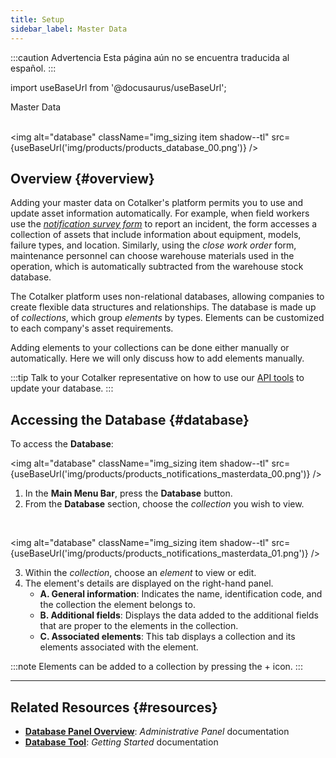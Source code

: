 ```yaml
---
title: Setup
sidebar_label: Master Data
---
```


:::caution Advertencia
Esta página aún no se encuentra traducida al español.
:::

import useBaseUrl from '@docusaurus/useBaseUrl'; 

<span className="hero__title">Master Data</span>
<br/>
<br/>

<img alt="database" className="img_sizing item shadow--tl" src={useBaseUrl('img/products/products_database_00.png')} />
<br/>

## Overview {#overview}
Adding your master data on Cotalker's platform permits you to use and update asset information automatically. For example, when field workers use the [_notification survey form_](/docs/products/workflows/notifications/surveys) to report an incident, the form accesses a collection of assets that include information about equipment, models, failure types, and location. Similarly, using the _close work order_ form, maintenance personnel can choose warehouse materials used in the operation, which is automatically subtracted from the warehouse stock database.

The Cotalker platform uses non-relational databases, allowing companies to create flexible data structures and relationships. The database is made up of _collections_, which group _elements_ by types. Elements can be customized to each company's asset requirements.

Adding elements to your collections can be done either manually or automatically. Here we will only discuss how to add elements manually. 

:::tip
Talk to your Cotalker representative on how to use our [API tools](/docs/documentation/api/overview_api) to update your database.
:::

## Accessing the Database {#database}
To access the **Database**:

<img alt="database" className="img_sizing item shadow--tl" src={useBaseUrl('img/products/products_notifications_masterdata_00.png')} />
<br/>

<div className="margin-left--lg">

1. In the **Main Menu Bar**, press the **Database** button.
2. From the **Database** section, choose the _collection_ you wish to view.

</div>
<br/>

<img alt="database" className="img_sizing item shadow--tl" src={useBaseUrl('img/products/products_notifications_masterdata_01.png')} />
<br/>

<div className="margin-left--lg">

3. Within the _collection_, choose an _element_ to view or edit.
4. The element's details are displayed on the right-hand panel.
    - **A. General information**: Indicates the name, identification code, and the collection the element belongs to.
    - **B. Additional fields**: Displays the data added to the additional fields that are proper to the elements in the collection.
    - **C. Associated elements**: This tab displays a collection and its elements associated with the element.

:::note
Elements can be added to a collection by pressing the <span className="badge badge--secondary">+</span> icon.
:::

</div>

----

## Related Resources {#resources}
- [**Database Panel Overview**](/docs/documentation/admin/database/admin_database_overview): _Administrative Panel_ documentation
- [**Database Tool**](/docs/documentation/client/database): _Getting Started_ documentation
